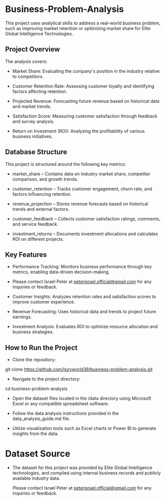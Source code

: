 # Business-Problem-Analysis
This project uses analytical skills to address a real-world business problem, such as improving market retention or optimizing market share for Elite Global Intelligence Technologies. 

## Project Overview

The analysis covers:

* Market Share: Evaluating the company's position in the industry relative to competitors.

* Customer Retention Rate: Assessing customer loyalty and identifying factors affecting retention.

* Projected Revenue: Forecasting future revenue based on historical data and market trends.

* Satisfaction Score: Measuring customer satisfaction through feedback and survey analysis.

* Return on Investment (ROI): Analyzing the profitability of various business initiatives.

## Database Structure

This project is structured around the following key metrics:

* market_share – Contains data on industry market share, competitor comparison, and growth trends.

* customer_retention – Tracks customer engagement, churn rate, and factors influencing retention.

* revenue_projection – Stores revenue forecasts based on historical trends and external factors.

* customer_feedback – Collects customer satisfaction ratings, comments, and service feedback.

* investment_returns – Documents investment allocations and calculates ROI on different projects.

## Key Features

* Performance Tracking: Monitors business performance through key metrics, enabling data-driven decision-making.

* Please contact Israel Peter at peterisrael.official@gmail.com for any inquiries or feedback.

* Customer Insights: Analyzes retention rates and satisfaction scores to improve customer experience.

* Revenue Forecasting: Uses historical data and trends to project future earnings.

* Investment Analysis: Evaluates ROI to optimize resource allocation and business strategies.

## How to Run the Project

* Clone the repository:

 git clone https://github.com/Iszyworld39/business-problem-analysis.git

* Navigate to the project directory:

cd business-problem-analysis

* Open the dataset files located in the /data directory using Microsoft Excel or any compatible spreadsheet software.

* Follow the data analysis instructions provided in the data_analysis_guide.md file.

* Utilize visualization tools such as Excel charts or Power BI to generate insights from the data.

# Dataset Source

* The dataset for this project was provided by Elite Global Intelligence technologies, and compiled using internal business records and publicly available industry data.

  Please contact Israel Peter at peterisrael.official@gmail.com for any inquiries or feedback.
